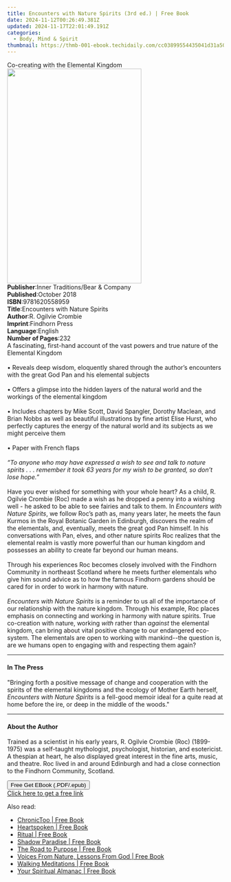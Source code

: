 ```yaml
---
title: Encounters with Nature Spirits (3rd ed.) | Free Book
date: 2024-11-12T00:26:49.381Z
updated: 2024-11-17T22:01:49.191Z
categories:
  - Body, Mind & Spirit
thumbnail: https://thmb-001-ebook.techidaily.com/cc03899554435041d31a5045daf598de9ebaefc2c87c96978f41d569c1ee94e0.jpg
---
```

<main id="book-container">
  <div class="flex flex-col">
    <div class="book-brief flex-1 py-6 px-4 sm:p-6 md:py-10 md:px-8">
      <!-- brief-->
      <div class="book-brief-main">Co-creating with the Elemental Kingdom</div>
    </div>
    <div
      class="book-meta-info flex-1 grid gap-4 col-start-1 col-end-3 row-start-1 sm:mb-6 sm:grid-cols-4 lg:gap-6 lg:col-start-2 lg:row-end-6 lg:row-span-6 lg:mb-0"
    >
      <div
        class="book-meta-info-left place-content-center mt-4 p-4 text-sm leading-6 col-start-2 col-span-2 dark:text-slate-400"
      >
        <img
          class="w-full h-500 object-cover rounded-lg sm:h-255 sm:col-span-2 lg:col-span-full"
          src="https://img-001-ebook.techidaily.com/55d72e9db3c59a2e1302c4e9b7c0b55d845d198636897f31eb893f75664b2545.jpg"
          alt=""
          width="312"
          height="500"
        />
      </div>
      <div
        class="book-meta-info-right mt-2 col-start-1 row-start-2 col-span-3 self-center"
      >
        <!-- meta data  -->
        <div class="flex flex-col px-4 md:px-8">
          <div class="flex-1">
            <strong>Publisher</strong>:<span class="px-2"
              >Inner Traditions/Bear &amp; Company</span
            >
          </div>
          <div class="flex-1">
            <strong>Published</strong>:<span class="px-2">October 2018</span>
          </div>
          <div class="flex-1">
            <strong>ISBN</strong>:<span class="px-2">9781620558959</span>
          </div>
          <div class="flex-1">
            <strong>Title</strong>:<span class="px-2"
              >Encounters with Nature Spirits</span
            >
          </div>
          <div class="flex-1">
            <strong>Author</strong>:<span class="px-2">R. Ogilvie Crombie</span>
          </div>
          <div class="flex-1">
            <strong>Imprint</strong>:<span class="px-2">Findhorn Press</span>
          </div>
          <div class="flex-1">
            <strong>Language</strong>:<span class="px-2">English</span>
          </div>
          <div class="flex-1">
            <strong>Number of Pages</strong>:<span class="px-2">232</span>
          </div>
        </div>
      </div>
    </div>
    <div class="book-description flex-1 py-6 px-4 sm:p-6 md:py-10 md:px-8">
      <div class="book-description-main">
        <div accordion-content="" id="description">
          A fascinating, first-hand account of the vast powers and true nature
          of the Elemental Kingdom <br /><br />• Reveals deep wisdom, eloquently
          shared through the author’s encounters with the great God Pan and his
          elemental subjects <br /><br />• Offers a glimpse into the hidden
          layers of the natural world and the workings of the elemental kingdom
          <br /><br />• Includes chapters by Mike Scott, David Spangler, Dorothy
          Maclean, and Brian Nobbs as well as beautiful illustrations by fine
          artist Elise Hurst, who perfectly captures the energy of the natural
          world and its subjects as we might perceive them <br /><br />• Paper
          with French flaps <br /><br /><i
            >“To anyone who may have expressed a wish to see and talk to nature
            spirits . . . remember it took 63 years for my wish to be granted,
            so don’t lose hope.”</i
          >
          <br /><br />Have you ever wished for something with your whole heart?
          As a child, R. Ogilvie Crombie (Roc) made a wish as he dropped a penny
          into a wishing well - he asked to be able to see fairies and talk to
          them. In <i>Encounters with Nature Spirits</i>, we follow Roc’s path
          as, many years later, he meets the faun Kurmos in the Royal Botanic
          Garden in Edinburgh, discovers the realm of the elementals, and,
          eventually, meets the great god Pan himself. In his conversations with
          Pan, elves, and other nature spirits Roc realizes that the elemental
          realm is vastly more powerful than our human kingdom and possesses an
          ability to create far beyond our human means. <br /><br />Through his
          experiences Roc becomes closely involved with the Findhorn Community
          in northeast Scotland where he meets further elementals who give him
          sound advice as to how the famous Findhorn gardens should be cared for
          in order to work in harmony with nature. <br /><br /><i
            >Encounters with Nature Spirits</i
          >
          is a reminder to us all of the importance of our relationship with the
          nature kingdom. Through his example, Roc places emphasis on connecting
          and working in harmony with nature spirits. True co-creation with
          nature, working <i>with</i> rather than <i>against</i> the elemental
          kingdom, can bring about vital positive change to our endangered
          eco-system. The elementals are open to working with mankind--the
          question is, are we humans open to engaging with and respecting them
          again?
        </div>
        <div class="accordion-fader"></div>
      </div>
    </div>
    <div class="book-excerpts flex-1 py-6 px-4 sm:p-6 md:py-10 md:px-8">
      <!-- excerpts-->
      <div class="book-excerpts-main">
        <hr />
        <h4 class="placeholder placeholder-heading">
          <span>In The Press</span>
        </h4>
        <p>
          "Bringing forth a positive message of change and cooperation with the
          spirits of the elemental kingdoms and the ecology of Mother Earth
          herself, <i>Encounters with Nature Spirits</i> is a fell-good memoir
          ideal for a quite read at home before the ire, or deep in the middle
          of the woods."
        </p>
      </div>
    </div>
    <div class="book-about-author flex-1 py-6 px-4 sm:p-6 md:py-10 md:px-8">
      <!-- about author-->
      <div class="book-main-author-main">
        <hr />
        <h4 class="placeholder placeholder-heading">
          <span>About the Author</span>
        </h4>
        <p>
          Trained as a scientist in his early years, R. Ogilvie Crombie (Roc)
          (1899-1975) was a self-taught mythologist, psychologist, historian,
          and esotericist. A thespian at heart, he also displayed great interest
          in the fine arts, music, and theatre. Roc lived in and around
          Edinburgh and had a close connection to the Findhorn Community,
          Scotland.
        </p>
      </div>
    </div>
    <div class="book-free-get flex-1 py-6 px-4 sm:p-6 md:py-10 md:px-8">
      <button
        id="btn-free-get"
        class="bg-blue-500 hover:bg-blue-700 text-white font-bold py-2 px-4 rounded"
      >
        Free Get EBook (.PDF/.epub)
      </button>
      <div id="countdown-display" class="px-2 text-lg mt-2"></div>
      <a
        id="free-link"
        class="hidden bg-blue-500 hover:bg-blue-700 text-white font-bold py-2 px-4 rounded"
        href="https://www.ebooks.com/en-us/book/96292913/encounters-with-nature-spirits/r-ogilvie-crombie/"
        target="_blank"
        >Click here to get a free link</a
      >
    </div>
    <script>
      let countdownTime = 0;
      let countdownInterval = null;
      document
        .getElementById('btn-free-get')
        .addEventListener('click', startCountdown);
      function startCountdown() {
        countdownTime = new Date().getTime() + 60000 * 3;
        countdownInterval = setInterval(updateCountdown, 1000);
        document.getElementById('btn-free-get').disabled = true;
        document
          .getElementById('btn-free-get')
          .classList.add('bg-gray-500', 'cursor-not-allowed');
      }
      function updateCountdown() {
        let currentTime = new Date().getTime();
        let timeLeft = countdownTime - currentTime;
        let secondsLeft = Math.floor(timeLeft / 1000);
        document.getElementById('countdown-display').innerHTML =
          `Remaining time: ${secondsLeft} seconds.`;
        if (secondsLeft <= 0) {
          clearInterval(countdownInterval);
          document.getElementById('btn-free-get').classList.add('hidden');
          document.getElementById('free-link').classList.remove('hidden');
          document.getElementById('countdown-display').innerHTML = '';
        }
      }
    </script>
  </div>
</main>

<ins class="adsbygoogle"
      style="display:block"
      data-ad-client="ca-pub-7571918770474297"
      data-ad-slot="8358498916"
      data-ad-format="auto"
      data-full-width-responsive="true"></ins>
    

<span class="atpl-alsoreadstyle">Also read:</span>
<div><ul>
<li><a href="https://novels-ebooks.techidaily.com/210601348-9781639618477-chronictoo/"><u>ChronicToo | Free Book</u></a></li>
<li><a href="https://novels-ebooks.techidaily.com/210601290-9781646637256-heartspoken/"><u>Heartspoken | Free Book</u></a></li>
<li><a href="https://novels-ebooks.techidaily.com/210608733-9780762481439-ritual/"><u>Ritual | Free Book</u></a></li>
<li><a href="https://novels-ebooks.techidaily.com/210601273-9780645521115-shadow-paradise/"><u>Shadow Paradise | Free Book</u></a></li>
<li><a href="https://novels-ebooks.techidaily.com/210601361-9798885402385-the-road-to-purpose/"><u>The Road to Purpose | Free Book</u></a></li>
<li><a href="https://novels-ebooks.techidaily.com/210601217-9781957895710-voices-from-nature-lessons-from-god/"><u>Voices From Nature, Lessons From God | Free Book</u></a></li>
<li><a href="https://novels-ebooks.techidaily.com/210608721-9781783255634-walking-meditations/"><u>Walking Meditations | Free Book</u></a></li>
<li><a href="https://novels-ebooks.techidaily.com/210608761-9781399610063-your-spiritual-almanac/"><u>Your Spiritual Almanac | Free Book</u></a></li>
</ul></div>

